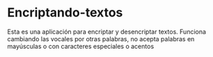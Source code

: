 # Encriptando-textos
Esta es una aplicación para encriptar y desencriptar textos.
Funciona cambiando las vocales por otras palabras, no acepta palabras en mayúsculas  o con caracteres especiales o acentos
